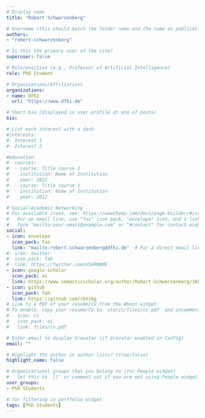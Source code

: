```yaml
---
# Display name
title: "Robert Schwarzenberg"

# Username (this should match the folder name and the name on publications)
authors:
- "robert-schwarzenberg"

# Is this the primary user of the site?
superuser: false

# Role/position (e.g., Professor of Artificial Intelligence)
role: PhD Student

# Organizations/Affiliations
organizations:
- name: DFKI
  url: "https://www.dfki.de"

# Short bio (displayed in user profile at end of posts)
bio: 

# List each interest with a dash
#interests:
#- Interest 1
#- Interest 2

#education:
#  courses:
#  - course: Title course 1
#    institution: Name of Institution
#    year: 2012
#  - course: Title course 1
#    institution: Name of Institution
#    year: 2012

# Social/Academic Networking
# For available icons, see: https://wowchemy.com/docs/page-builder/#icons
#   For an email link, use "fas" icon pack, "envelope" icon, and a link in the
#   form "mailto:your-email@example.com" or "#contact" for contact widget.
social:
- icon: envelope
  icon_pack: fas
  link: "mailto:robert.schwarzenberg@dfki.de"  # For a direct email link, use "mailto:test@example.org".
#- icon: twitter
#  icon_pack: fab
#  link: https://twitter.com/USERNAME
- icon: google-scholar
  icon_pack: ai
  link: https://www.semanticscholar.org/author/Robert-Schwarzenberg/1683203
- icon: github
  icon_pack: fab
  link: https://github.com/rbtsbg
# Link to a PDF of your resume/CV from the About widget.
# To enable, copy your resume/CV to `static/files/cv.pdf` and uncomment the lines below.
# - icon: cv
#   icon_pack: ai
#   link: files/cv.pdf

# Enter email to display Gravatar (if Gravatar enabled in Config)
email: ""

# Highlight the author in author lists? (true/false)
highlight_name: false

# Organizational groups that you belong to (for People widget)
#   Set this to `[]` or comment out if you are not using People widget.
user_groups:
- PhD Students 

# for filtering in portfolio widget
tags: [PhD Students]
---
```

